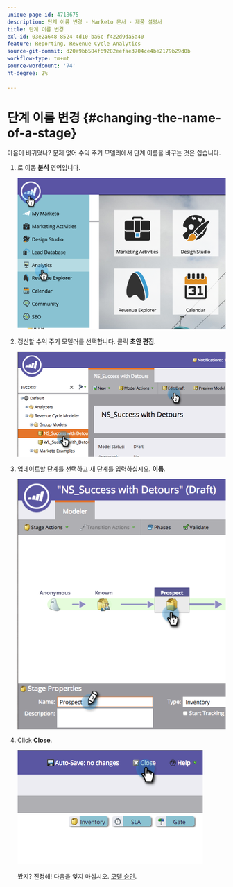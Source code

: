 ```yaml
---
unique-page-id: 4718675
description: 단계 이름 변경 - Marketo 문서 - 제품 설명서
title: 단계 이름 변경
exl-id: 03e2a648-8524-4d10-ba6c-f422d9da5a40
feature: Reporting, Revenue Cycle Analytics
source-git-commit: d20a9bb584f69282eefae3704ce4be2179b29d0b
workflow-type: tm+mt
source-wordcount: '74'
ht-degree: 2%

---
```


# 단계 이름 변경 {#changing-the-name-of-a-stage}

마음이 바뀌었나? 문제 없어 수익 주기 모델러에서 단계 이름을 바꾸는 것은 쉽습니다.

1. 로 이동 **분석** 영역입니다.

   ![](assets/image2015-4-27-23-3a18-3a34.png)

1. 갱신할 수익 주기 모델러를 선택합니다. 클릭 **초안 편집**.

   ![](assets/image2015-4-27-17-3a36-3a33.png)

1. 업데이트할 단계를 선택하고 새 단계를 입력하십시오. **이름**.

   ![](assets/image2015-4-27-17-3a40-3a46.png)

1. Click **Close**.

   ![](assets/image2015-4-27-17-3a41-3a51.png)

   봤지? 진정해! 다음을 잊지 마십시오. [모델 승인](/help/marketo/product-docs/reporting/revenue-cycle-analytics/revenue-cycle-models/approve-unapprove-a-revenue-model.md).
